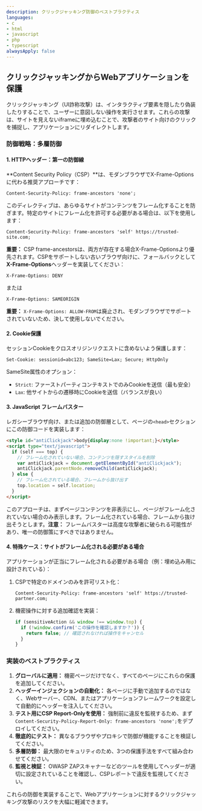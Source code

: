 ```yaml
---
description: クリックジャッキング防御のベストプラクティス
languages:
- c
- html
- javascript
- php
- typescript
alwaysApply: false
---
```


## クリックジャッキングからWebアプリケーションを保護

クリックジャッキング（UI詐称攻撃）は、インタラクティブ要素を隠したり偽装したりすることで、ユーザーに意図しない操作を実行させます。これらの攻撃は、サイトを見えないiframeに埋め込むことで、攻撃者のサイト向けのクリックを捕捉し、アプリケーションにリダイレクトします。

### 防御戦略：多層防御

#### 1. HTTPヘッダー：第一の防御線

**Content Security Policy（CSP）**は、モダンブラウザでX-Frame-Optionsに代わる推奨アプローチです：

```http
Content-Security-Policy: frame-ancestors 'none';
```

このディレクティブは、あらゆるサイトがコンテンツをフレーム化することを防ぎます。特定のサイトにフレーム化を許可する必要がある場合は、以下を使用します：

```http
Content-Security-Policy: frame-ancestors 'self' https://trusted-site.com;
```

**重要：** CSP frame-ancestorsは、両方が存在する場合X-Frame-Optionsより優先されます。CSPをサポートしない古いブラウザ向けに、フォールバックとして**X-Frame-Options**ヘッダーを実装してください：

```http
X-Frame-Options: DENY
```

または

```http
X-Frame-Options: SAMEORIGIN
```

**重要：** `X-Frame-Options: ALLOW-FROM`は廃止され、モダンブラウザでサポートされていないため、決して使用しないでください。

#### 2. Cookie保護

セッションCookieをクロスオリジンリクエストに含めないよう保護します：

```http
Set-Cookie: sessionid=abc123; SameSite=Lax; Secure; HttpOnly
```

SameSite属性のオプション：
- `Strict`: ファーストパーティコンテキストでのみCookieを送信（最も安全）
- `Lax`: 他サイトからの遷移時にCookieを送信（バランスが良い）

#### 3. JavaScript フレームバスター

レガシーブラウザ向け、または追加の防御層として、ページの`<head>`セクションにこの防御コードを実装します：

```html
<style id="antiClickjack">body{display:none !important;}</style>
<script type="text/javascript">
  if (self === top) {
    // フレーム化されていない場合、コンテンツを隠すスタイルを削除
    var antiClickjack = document.getElementById("antiClickjack");
    antiClickjack.parentNode.removeChild(antiClickjack);
  } else {
    // フレーム化されている場合、フレームから抜け出す
    top.location = self.location;
  }
</script>
```

このアプローチは、まずページコンテンツを非表示にし、ページがフレーム化されていない場合のみ表示します。フレーム化されている場合、フレームから抜け出そうとします。**注意：** フレームバスターは高度な攻撃者に破られる可能性があり、唯一の防御策にすべきではありません。

#### 4. 特殊ケース：サイトがフレーム化される必要がある場合

アプリケーションが正当にフレーム化される必要がある場合（例：埋め込み用に設計されている）：

1. CSPで特定のドメインのみを許可リスト化：
   ```http
   Content-Security-Policy: frame-ancestors 'self' https://trusted-partner.com;
   ```

2. 機密操作に対する追加確認を実装：
   ```javascript
   if (sensitiveAction && window !== window.top) {
     if (!window.confirm('この操作を確認しますか？')) {
       return false; // 確認されなければ操作をキャンセル
     }
   }
   ```

### 実装のベストプラクティス

1. **グローバルに適用：** 機密ページだけでなく、すべてのページにこれらの保護を追加してください。
2. **ヘッダーインジェクションの自動化：** 各ページに手動で追加するのではなく、Webサーバー、CDN、またはアプリケーションフレームワークを設定して自動的にヘッダーを注入してください。
3. **テスト用にCSP Report-Onlyを使用：** 強制前に違反を監視するため、まず`Content-Security-Policy-Report-Only: frame-ancestors 'none';`をデプロイしてください。
4. **徹底的にテスト：** 異なるブラウザやプロキシで防御が機能することを検証してください。
5. **多層防御：** 最大限のセキュリティのため、3つの保護手法をすべて組み合わせてください。
6. **監視と検証：** OWASP ZAPスキャナーなどのツールを使用してヘッダーが適切に設定されていることを確認し、CSPレポートで違反を監視してください。

これらの防御を実装することで、Webアプリケーションに対するクリックジャッキング攻撃のリスクを大幅に軽減できます。